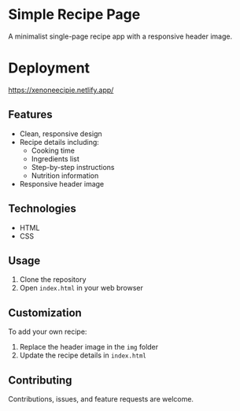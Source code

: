 # Simple Recipe Page

A minimalist single-page recipe app with a responsive header image.

# Deployment 

https://xenoneecipie.netlify.app/

## Features

- Clean, responsive design
- Recipe details including:
  - Cooking time
  - Ingredients list
  - Step-by-step instructions
  - Nutrition information
- Responsive header image

## Technologies

- HTML
- CSS

## Usage

1. Clone the repository
2. Open `index.html` in your web browser

## Customization

To add your own recipe:

1. Replace the header image in the `img` folder
2. Update the recipe details in `index.html`

## Contributing

Contributions, issues, and feature requests are welcome.
